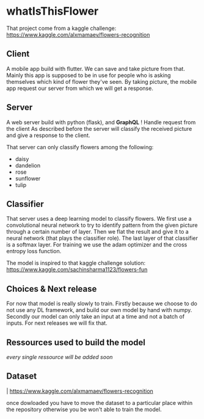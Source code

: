 # whatIsThisFlower

That project come from a kaggle challenge:
https://www.kaggle.com/alxmamaev/flowers-recognition

## Client

A mobile app build with flutter. We can save and take picture from that. Mainly this app is supposed to be in use for people who is asking themselves which kind of flower they've seen. By taking picture, the mobile app request our server from which we will get a response.

## Server

A web server build with python (flask), and **GraphQL** ! Handle request from the client 
As described before the server will classify the received picture and give a response to the client.

That server can only classify flowers among the following:
- daisy
- dandelion
- rose
- sunflower
- tulip

## Classifier

That server uses a deep learning model to classify flowers.
We first use a convolutional neural network to try to identify pattern from the given picture through a certain number of layer.
Then we flat the result and give it to a neural network (that plays the classifier role).
The last layer of that classifier is a softmax layer.
For training we use the adam optimizer and the cross entropy loss function.

The model is inspired to that kaggle challenge solution: https://www.kaggle.com/sachinsharma1123/flowers-fun

## Choices & Next release

For now that model is really slowly to train. Firstly because we choose to do not use any DL framework, and build our own model by hand with numpy. Secondly our model can only take an input at a time and not a batch of inputs. For next releases we will fix that.

## Ressources used to build the model

_every single ressource will be added soon_

## Dataset

| https://www.kaggle.com/alxmamaev/flowers-recognition

once dowloaded you have to move the dataset to a particular place within the repository otherwise you be won't able to train the model.
